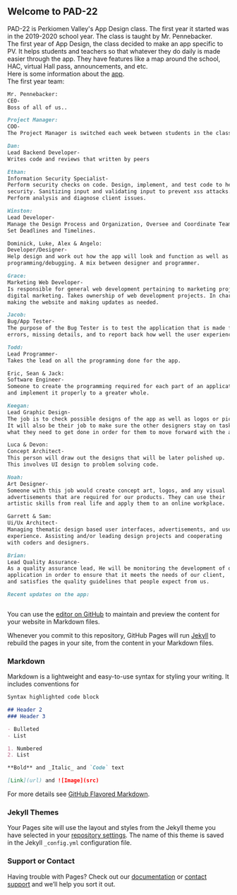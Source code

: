 ## Welcome to PAD-22
PAD-22 is Perkiomen Valley's App Design class. The first year it started was in the 2019-2020 school year. The class is taught by Mr. Pennebacker. 
<br/>
The first year of App Design, the class decided to make an app specific to PV. It helps students and teachers so that whatever they do daily is made easier through the app. They have features like a map around the school, HAC, virtual Hall pass, announcements, and etc.
<br/>
Here is some information about the [app](pvapp.md).
<br/>
The first year team:
<br/>
```markdown
Mr. Pennebacker:
CEO-
Boss of all of us..
```
```markdown
Project Manager:
COO-
The Project Manager is switched each week between students in the class.
```
```markdown
Dan:
Lead Backend Developer-
Writes code and reviews that written by peers
```
```markdown
Ethan:
Information Security Specialist-
Perform security checks on code. Design, implement, and test code to help improve
security. Sanitizing input and validating input to prevent xss attacks.
Perform analysis and diagnose client issues.
```
```markdown
Winston:
Lead Developer-
Manage the Design Process and Organization, Oversee and Coordinate Teams,
Set Deadlines and Timelines.
```
```markdown
Dominick, Luke, Alex & Angelo:
Developer/Designer-
Help design and work out how the app will look and function as well as help with 
programming/debugging. A mix between designer and programmer.
```
```markdown
Grace:
Marketing Web Developer- 
Is responsible for general web development pertaining to marketing projects and 
digital marketing. Takes ownership of web development projects. In charge of 
making the website and making updates as needed.
```
```markdown
Jacob:
Bug/App Tester-
The purpose of the Bug Tester is to test the application that is made for any 
errors, missing details, and to report back how well the user experience is.
```
```markdown
Todd:
Lead Programmer-
Takes the lead on all the programming done for the app.
```
```markdown
Eric, Sean & Jack:
Software Engineer-
Someone to create the programming required for each part of an application to run
and implement it properly to a greater whole.
```
```markdown
Keegan:
Lead Graphic Design-
The job is to check possible designs of the app as well as logos or pictures.
It will also be their job to make sure the other designers stay on task and get
what they need to get done in order for them to move forward with the app.
```
```markdown
Luca & Devon:
Concept Architect-
This person will draw out the designs that will be later polished up. 
This involves UI design to problem solving code.
```
```markdown
Noah:
Art Designer-
Someone with this job would create concept art, logos, and any visual 
advertisements that are required for our products. They can use their 
artistic skills from real life and apply them to an online workplace.
```
```markdown
Garrett & Sam:
Ui/Ux Architect-
Managing thematic design based user interfaces, advertisements, and user 
experience. Assisting and/or leading design projects and cooperating 
with coders and designers.
```
```markdown
Brian:
Lead Quality Assurance-
As a quality assurance lead, He will be monitoring the development of our 
application in order to ensure that it meets the needs of our client, 
and satisfies the quality guidelines that people expect from us.
```


```markdown
Recent updates on the app:



```





























You can use the [editor on GitHub](https://github.com/jblasek/Pad22/edit/master/index.md) to maintain and preview the content for your website in Markdown files.

Whenever you commit to this repository, GitHub Pages will run [Jekyll](https://jekyllrb.com/) to rebuild the pages in your site, from the content in your Markdown files.

### Markdown

Markdown is a lightweight and easy-to-use syntax for styling your writing. It includes conventions for

```markdown
Syntax highlighted code block

## Header 2
### Header 3

- Bulleted
- List

1. Numbered
2. List

**Bold** and _Italic_ and `Code` text

[Link](url) and ![Image](src)
```

For more details see [GitHub Flavored Markdown](https://guides.github.com/features/mastering-markdown/).

### Jekyll Themes

Your Pages site will use the layout and styles from the Jekyll theme you have selected in your [repository settings](https://github.com/jblasek/Pad22/settings). The name of this theme is saved in the Jekyll `_config.yml` configuration file.

### Support or Contact

Having trouble with Pages? Check out our [documentation](https://help.github.com/categories/github-pages-basics/) or [contact support](https://github.com/contact) and we’ll help you sort it out.
